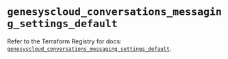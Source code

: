 # `genesyscloud_conversations_messaging_settings_default`

Refer to the Terraform Registry for docs: [`genesyscloud_conversations_messaging_settings_default`](https://registry.terraform.io/providers/mypurecloud/genesyscloud/1.70.0/docs/resources/conversations_messaging_settings_default).
